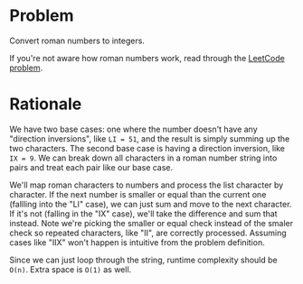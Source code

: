 # Problem
Convert roman numbers to integers.

If you're not aware how roman numbers work, read through the [LeetCode problem](https://leetcode.com/problems/roman-to-integer/description/).

# Rationale

We have two base cases: one where the number doesn't have any "direction inversions", like `LI = 51`, and the result is simply summing up the two characters. The second base case is having a direction inversion, like `IX = 9`. We can break down all characters in a roman number string into pairs and treat each pair like our base case.

We'll map roman characters to numbers and process the list character by character. If the next number is smaller or equal than the current one (fallling into the "LI" case), we can just sum and move to the next character. If it's not (falling in the "IX" case), we'll take the difference and sum that instead. Note we're picking the smaller or equal check instead of the smaler check so repeated characters, like "II", are correctly processed. Assuming cases like "IIX" won't happen is intuitive from the problem definition.

Since we can just loop through the string, runtime complexity should be `O(n)`. Extra space is `O(1)` as well.